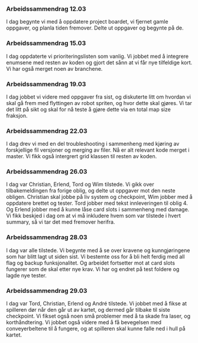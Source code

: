### Arbeidssammendrag 12.03
I dag begynte vi med å oppdatere project boardet, vi fjernet gamle oppgaver,
og planla tiden fremover. Delte ut oppgaver og begynte på de.

### Arbeidssammendrag 15.03
I dag oppdaterte vi prioriteringslisten som vanlig. Vi jobbet med å integrere enumsene med resten av koden og gjort det sånn at vi får nye tilfeldige kort. Vi har også merget noen av branchene.

### Arbeidssammendrag 19.03
I dag jobbet vi videre med oppgaver fra sist, og diskuterte litt om hvordan vi skal gå frem med flyttingen av robot spriten,
og hvor dette skal gjøres. Vi tar det litt på sikt og skal for nå teste å gjøre dette via en total map size fraksjon.

### Arbeidssammendrag 22.03
I dag drev vi med en del troubleshooting i sammenheng med kjøring av forskjellige fil versjoner og merging av filer. Nå er alt relevant kode merget i master. Vi fikk også intergrert grid klassen til resten av koden. 

### Arbeidssammendrag 26.03
I dag var Christian, Erlend, Tord og Wim tilstede. Vi gikk over tilbakemeldingen fra forige oblig, og delte ut oppgaver mot den neste obligen.
Christian skal jobbe på liv system og checkpoint, Wim jobber med å oppdatere brettet og tester. Tord jobber med tekst innleveringen til oblig 4.
Og Erlend jobber med å kunne låse card slots i sammenheng med damage.
Vi fikk beskjed i dag om at vi må inkludere hvem som var tilstede i hvert summary, så vi tar det med fremover herifra.

### Arbeidssammendrag 28.03
I dag var alle tilstede. Vi begynte med å se over kravene og kunngjøringene som har blitt lagt ut siden sist.
Vi bestemte oss for å bli helt ferdig med all flag og backup funksjonalitet. Og arbeidet fortsetter mot at card slots fungerer som de skal etter nye krav.
Vi har og endret på test foldere og lagde nye tester.

### Arbeidssammendrag 29.03
I dag var Tord, Christian, Erlend og André tilstede. Vi jobbet med å fikse at spilleren dør når den går ut av kartet, og dermed går tilbake til siste checkpoint. Vi fikset også noen små problemer med å ta skade fra laser, og korthåndtering. Vi jobbet også videre med å få bevegelsen med conveyerbeltene til å fungere, og at spilleren skal kunne falle ned i hull på kartet.

